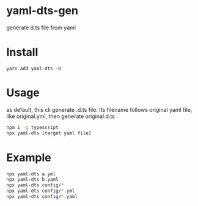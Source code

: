 # yaml-dts-gen

generate d.ts file from yaml

# Install
```
yarn add yaml-dts -D
```

# Usage

as default, this cli generate .d.ts file.
Its filename follows original yaml file, like original.yml, then generate original.d.ts .

```bash
npm i -g typescript
npx yaml-dts [target yaml file]
```

# Example

```bash
npx yaml-dts a.yml
npx yaml-dts b.yaml
npx yaml-dts config/*
npx yaml-dts config/*.yml
npx yaml-dts config/*.yaml
```
